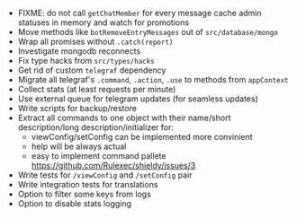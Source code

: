 - FIXME: do not call `getChatMember` for every message
  cache admin statuses in memory and watch for promotions
- Move methods like `botRemoveEntryMessages` out of `src/database/mongo`
- Wrap all promises without `.catch(report)`
- Investigate mongodb reconnects
- Fix type hacks from `src/types/hacks`
- Get rid of custom `telegraf` dependency
- Migrate all telegraf's `.command`, `.action`, `.use` to methods from `appContext`
- Collect stats (at least requests per minute)
- Use external queue for telegram updates (for seamless updates)
- Write scripts for backup/restore
- Extract all commands to one object with their name/short description/long description/initializer for:
  - viewConfig/setConfig can be implemented more convinient
  - help will be always actual
  - easy to implement command pallete https://github.com/Rulexec/shieldy/issues/3
- Write tests for `/viewConfig` and `/setConfig` pair
- Write integration tests for translations
- Option to filter some keys from logs
- Option to disable stats logging
